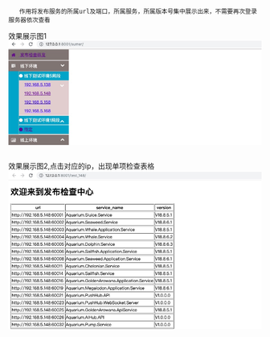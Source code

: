 ```发布汇总检查中心，
   作用将发布服务的所属url及端口，所属服务，所属版本号集中展示出来，不需要再次登录服务器依次查看
```


效果展示图1
![images](https://github.com/herrywen-nanj/django_checkout-center/blob/master/A.png?raw=true)
```

```
效果展示图2,点击对应的ip，出现单项检查表格
![images](https://github.com/herrywen-nanj/django_checkout-center/blob/master/B.png?raw=true)
```
